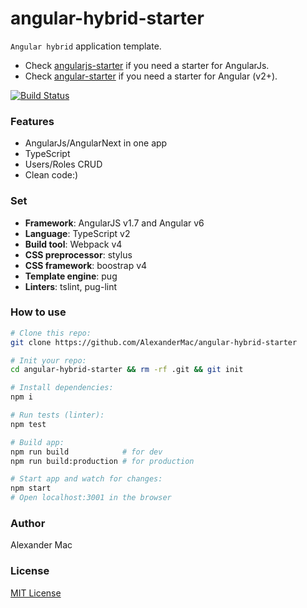 # angular-hybrid-starter
`Angular hybrid` application template.
- Check [angularjs-starter](https://github.com/AlexanderMac/angularjs-starter) if you need a starter for AngularJs.
- Check [angular-starter](https://github.com/AlexanderMac/angular-starter) if you need a starter for Angular (v2+).

[![Build Status](https://travis-ci.org/AlexanderMac/angular-hybrid-starter.svg?branch=master)](https://travis-ci.org/AlexanderMac/angular-hybrid-starter)

### Features
- AngularJs/AngularNext in one app
- TypeScript
- Users/Roles CRUD
- Clean code:)

### Set
- **Framework**: AngularJS v1.7 and Angular v6
- **Language**: TypeScript v2
- **Build tool**: Webpack v4
- **CSS preprocessor**: stylus
- **CSS framework**: boostrap v4
- **Template engine**: pug
- **Linters**: tslint, pug-lint

### How to use
```sh
# Clone this repo:
git clone https://github.com/AlexanderMac/angular-hybrid-starter

# Init your repo:
cd angular-hybrid-starter && rm -rf .git && git init

# Install dependencies:
npm i

# Run tests (linter):
npm test

# Build app:
npm run build            # for dev
npm run build:production # for production

# Start app and watch for changes:
npm start
# Open localhost:3001 in the browser
```

### Author
Alexander Mac

### License
[MIT License](license)
